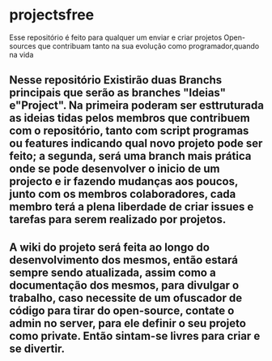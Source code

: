 # projectsfree
Esse repositório é feito para qualquer um enviar e criar projetos Open-sources que contribuam tanto na sua evolução como programador,quando na vida

## Nesse repositório Existirão duas Branchs principais que serão as branches "Ideias" e"Project". Na primeira poderam ser esttruturada as ideias tidas pelos membros que contribuem com o repositório, tanto com script programas ou features indicando qual novo projeto pode ser feito; a segunda, será uma branch mais prática onde se pode desenvolver  o inicio de um projecto  e ir fazendo mudanças aos poucos, junto com os membros colaboradores, cada membro terá a plena liberdade de criar issues e tarefas para serem realizado por projetos.

## A wiki do projeto será feita ao longo do desenvolvimento  dos mesmos, então estará sempre sendo atualizada, assim como a documentação dos mesmos, para divulgar o trabalho, caso necessite de um ofuscador de código para tirar do open-source, contate o admin no server, para  ele definir o seu projeto como private. Então sintam-se livres para criar e se divertir.

